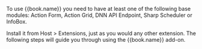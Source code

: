 

To use {{book.name}} you need to have at least one of the following base modules: Action Form, Action Grid, DNN API Endpoint, Sharp Scheduler or InfoBox.

Install it from Host > Extensions, just as you would any other extension. The following steps will guide you through using the {{book.name}} add-on. 
